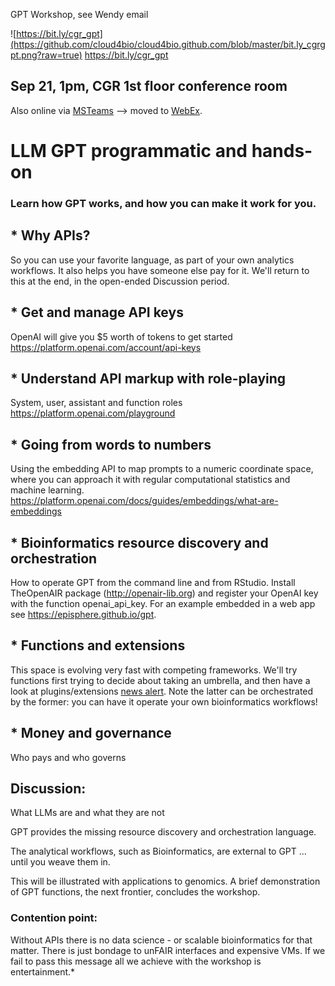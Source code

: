 GPT Workshop, see Wendy email

![https://bit.ly/cgr_gpt](https://github.com/cloud4bio/cloud4bio.github.com/blob/master/bit.ly_cgrgpt.png?raw=true)
https://bit.ly/cgr_gpt
## Sep 21, 1pm, CGR 1st floor conference room
Also online via [MSTeams](https://teams.microsoft.com/l/meetup-join/19%3ameeting_NGU4MDg5ZWUtYzk0MS00NDcwLWIyYWEtYzdiZTYzYTkxMDdk%40thread.v2/0?context=%7b%22Tid%22%3a%2214b77578-9773-42d5-8507-251ca2dc2b06%22%2c%22Oid%22%3a%22d0729f68-7d47-4e95-a9e7-3a40f12b6819%22%7d) --> moved to [WebEx](https://cbiit.webex.com/cbiit/j.php?MTID=m1b611a211914494bf3926588102ca351).
# LLM GPT programmatic and hands-on

### Learn how GPT works, and how you can make it work for you.

## * Why APIs?
So you can use your favorite language, as part of your own analytics workflows.
It also helps you have someone else pay for it. We'll return to this at the end, in the open-ended Discussion period.
## * Get and manage API keys
OpenAI will give you $5 worth of tokens to get started
https://platform.openai.com/account/api-keys
## * Understand API markup with role-playing
System, user, assistant and function roles
https://platform.openai.com/playground
## * Going from words to numbers
Using the embedding API to map prompts to a numeric coordinate space, where you can approach it with regular computational statistics and machine learning.
https://platform.openai.com/docs/guides/embeddings/what-are-embeddings
## * Bioinformatics resource discovery and orchestration
How to operate GPT from the command line and from RStudio. Install TheOpenAIR package (http://openair-lib.org) and register your OpenAI key with the function openai_api_key. For an example embedded in a web app see https://episphere.github.io/gpt.
## * Functions and extensions
This space is evolving very fast with competing frameworks. We'll try functions first trying to decide about taking an umbrella, and then have a look at plugins/extensions [news alert](https://bard.google.com/extensions). Note the latter can be orchestrated by the former: you can have it operate your own bioinformatics workflows!
## * Money and governance
Who pays and who governs 
## Discussion: 
What LLMs are and what they are not

GPT provides the missing resource discovery and orchestration language.

The analytical workflows, such as Bioinformatics, are external to GPT ... until you weave them in.

This will be illustrated with applications to genomics. A brief demonstration of GPT functions, the next frontier, concludes the workshop.

### Contention point: 
Without APIs there is no data science - or scalable bioinformatics for that matter. There is just bondage to unFAIR interfaces and expensive VMs. If we fail to pass this message all we achieve with the workshop is entertainment.*
